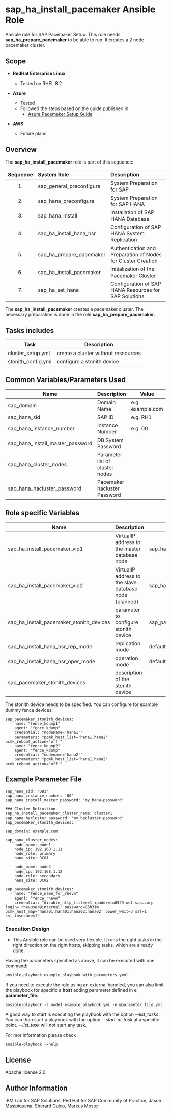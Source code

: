 # sap_ha_install_pacemaker Ansible Role

Ansible role for SAP Pacemaker Setup. This role needs **sap_ha_prepare_pacemaker** to be able to run. It creates a 2 node pacemaker cluster.

## Scope

- **RedHat Enterprise Linux**
    - Tested on RHEL 8.2

- **Azure**
    - Tested
    - Followed the steps based on the guide published in
        - [Azure Pacemaker Setup Guide](https://docs.microsoft.com/en-us/azure/virtual-machines/workloads/sap/high-availability-guide-rhel-pacemaker)

- **AWS**
    - Future plans

## Overview

  The **sap_ha_install_pacemaker** role is part of this sequence:

Sequence|System Role|Description
:---:|:---|:---
1.|sap_general_preconfigure|System Preparation for SAP
2.|sap_hana_preconfigure|System Preparation for SAP HANA
3.|sap_hana_install|Installation of SAP HANA Database
4.|sap_ha_install_hana_hsr|Configuration of SAP HANA System Replication
5.|sap_ha_prepare_pacemaker|Authentication and Preparation of Nodes for Cluster Creation
6.|sap_ha_install_pacemaker|Initialization of the Pacemaker Cluster
7.|sap_ha_set_hana|Configuration of SAP HANA Resources for SAP Solutions


The **sap_ha_install_pacemaker** creates a pacemaker cluster. 
The necessary preparation is done in the role **sap_ha_prepare_pacemaker**.

## Tasks includes

Task|Description
---|---
cluster_setup.yml|create a cluster without ressources
stonith_config.yml|configure a stonith device

## Common Variables/Parameters Used

Name|Description|Value
---|---|---
sap_domain|Domain Name| e.g. example.com
sap_hana_sid|SAP ID| e.g. RH1
sap_hana_instance_number|Instance Number|e.g. 00
sap_hana_install_master_password| DB System Password
sap_hana_cluster_nodes| Parameter list of cluster nodes
sap_hana_hacluster_password| Pacemaker hacluster Password

## Role specific Variables

Name|Description|Value
---|---|---
sap_ha_install_pacemaker_vip1|VirtualIP address to the master database node|sap_hana_vip1
sap_ha_install_pacemaker_vip2|VirtualIP address to the slave database node (planned)|sap_hana_vip2
sap_ha_install_pacemaker_stonith_devices|parameter to configure stonith device|sap_pacemaker_stonith_devices
sap_ha_install_hana_hsr_rep_mode|replication mode| default is sync
sap_ha_install_hana_hsr_oper_mode|operation mode| default is logreplay
sap_pacemaker_stonith_devices|description of the stonith device|

The stonith device needs to be specified. You can configure for example dummy fence devices:
```
sap_pacemaker_stonith_devices:
  - name: "fence_kdump1"
    agent: "fence_kdump"
    credential: "nodename='hana1'"
    parameters: "pcmk_host_list='hana1,hana2' pcmk_reboot_action='off'"
  - name: "fence_kdump2"
    agent: "fence_kdump"
    credential: "nodename='hana2'"
    parameters: "pcmk_host_list='hana1,hana2' pcmk_reboot_action='off'"

```
## Example Parameter File
```
sap_hana_sid: 'DB1'
sap_hana_instance_number: '00'
sap_hana_install_master_password: 'my_hana-password'

### Cluster Definition
sap_ha_install_pacemaker_cluster_name: cluster1
sap_hana_hacluster_password: 'my_hacluster-password'
sap_pacemaker_stonith_devices: 

sap_domain: example.com

sap_hana_cluster_nodes:
  - node_name: node1
    node_ip: 192.168.1.11
    node_role: primary
    hana_site: DC01

  - node_name: node2
    node_ip: 192.168.1.12
    node_role: secondary
    hana_site: DC02

sap_pacemaker_stonith_devices:
  - name: "fence_name_for_rhevm"
    agent: "fence_rhevm"
    credential: "disable_http_filter=1 ipaddr=lu0529.wdf.sap.corp login='rhevuser@internal' password=G3h31m pcmk_host_map='hana01:hana01;hana02:hana02' power_wait=3 ssl=1 ssl_insecure=1"

```

### Execution Design

- This Ansible role can be used very flexible. It runs the right tasks in the right direction on 
the right hosts, skipping tasks, which are already done.

Having the parameters specified as above, it can be executed with one command:
```
ansible-playbook example_playbook_with_parameters.ymnl
```

If you need to execute the role using an external handled, you can also limit the playbook for 
specific a **host** adding parameter defined in e **parameter_file**.

```
ansible-playbook -l node1 example_playbook.yml -e @parameter_file.yml
```
A good way to start is executing the playbook with the option *--list_tasks*. You can than start a 
playbook with the option *--start-at-task*  at a specific point. *--list_task* will not start any 
task.

For mor information please check
```
ansible-playbook --help
```

## License

Apache license 2.0

## Author Information

IBM Lab for SAP Solutions, Red Hat for SAP Community of Practice, Jason Masipiquena, Sherard Guico, Markus Moster
